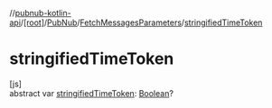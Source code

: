 //[pubnub-kotlin-api](../../../../index.md)/[[root]](../../index.md)/[PubNub](../index.md)/[FetchMessagesParameters](index.md)/[stringifiedTimeToken](stringified-time-token.md)

# stringifiedTimeToken

[js]\
abstract var [stringifiedTimeToken](stringified-time-token.md): [Boolean](https://kotlinlang.org/api/latest/jvm/stdlib/kotlin/-boolean/index.html)?
